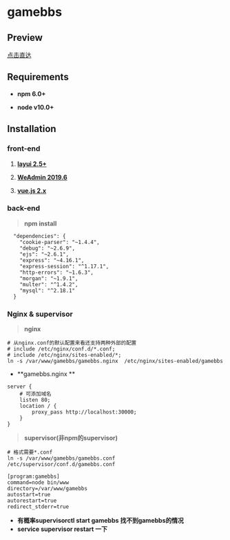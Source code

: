 # gamebbs



## Preview

[点击直达](39.96.91.155)



## Requirements

* **npm   6.0+**

* **node   v10.0+**

  

## Installation

### **front-end**

1. **[layui 2.5+](https://www.layui.com/)**

2. **[WeAdmin 2019.6](https://gitee.com/lovetime/WeAdmin)**
3. **[vue.js 2.x](https://cn.vuejs.org/)**



### back-end

> **npm install**

```npm
  "dependencies": {
    "cookie-parser": "~1.4.4",
    "debug": "~2.6.9",
    "ejs": "~2.6.1",
    "express": "~4.16.1",
    "express-session": "^1.17.1",
    "http-errors": "~1.6.3",
    "morgan": "~1.9.1",
    "multer": "^1.4.2",
    "mysql": "^2.18.1"
  }
```

### Nginx & supervisor

> **nginx**

```
# 从nginx.conf的默认配置来看还支持两种外部的配置
# include /etc/nginx/conf.d/*.conf;
# include /etc/nginx/sites-enabled/*;
ln -s /var/www/gamebbs/gamebbs.nginx  /etc/nginx/sites-enabled/gamebbs
```

* **gamebbs.nginx **

```
server {
	# 可添加域名
    listen 80;
    location / {
        proxy_pass http://localhost:30000;
    }
}
```

> **supervisor(非npm的supervisor)**

```
# 格式需要*.conf
ln -s /var/www/gamebbs/gamebbs.conf /etc/supervisor/conf.d/gamebbs.conf
```

```
[program:gamebbs]
command=node bin/www
directory=/var/www/gamebbs
autostart=true
autorestart=true
redirect_stderr=true
```

* **有概率supervisorctl  start gamebbs 找不到gamebbs的情况**
* **service supervisor restart 一下**
